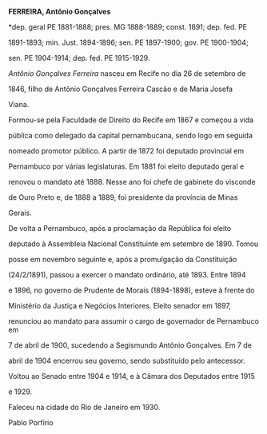 **FERREIRA, Antônio Gonçalves**



\*dep. geral PE 1881-1888; pres. MG 1888-1889; const. 1891; dep. fed. PE

1891-1893; min. Just. 1894-1896; sen. PE 1897-1900; gov. PE 1900-1904;

sen. PE 1904-1914; dep. fed. PE 1915-1929.



*Antônio Gonçalves Ferreira* nasceu em Recife no dia 26 de setembro de

1846, filho de Antônio Gonçalves Ferreira Cascão e de Maria Josefa

Viana.



Formou-se pela Faculdade de Direito do Recife em 1867 e começou a vida

pública como delegado da capital pernambucana, sendo logo em seguida

nomeado promotor público. A partir de 1872 foi deputado provincial em

Pernambuco por várias legislaturas. Em 1881 foi eleito deputado geral e

renovou o mandato até 1888. Nesse ano foi chefe de gabinete do visconde

de Ouro Preto e, de 1888 a 1889, foi presidente da província de Minas

Gerais.



De volta a Pernambuco, após a proclamação da República foi eleito

deputado à Assembleia Nacional Constituinte em setembro de 1890. Tomou

posse em novembro seguinte e, após a promulgação da Constituição

(24/2/1891), passou a exercer o mandato ordinário, até 1893. Entre 1894

e 1896, no governo de Prudente de Morais (1894-1898), esteve à frente do

Ministério da Justiça e Negócios Interiores. Eleito senador em 1897,

renunciou ao mandato para assumir o cargo de governador de Pernambuco em

7 de abril de 1900, sucedendo a Segismundo Antônio Gonçalves. Em 7 de

abril de 1904 encerrou seu governo, sendo substituído pelo antecessor.

Voltou ao Senado entre 1904 e 1914, e à Câmara dos Deputados entre 1915

e 1929.



Faleceu na cidade do Rio de Janeiro em 1930.



Pablo Porfírio



